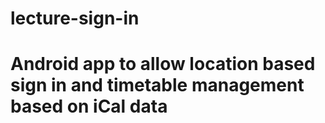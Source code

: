 # lecture-sign-in
# Android app to allow location based sign in and timetable management based on iCal data